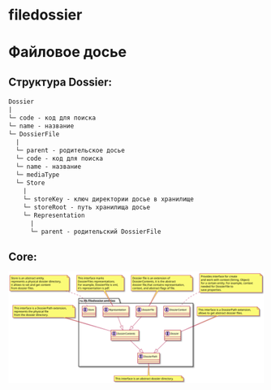 # filedossier
Файловое досье
==============

Структура Dossier:
------------------
```
Dossier
|
└─ code - код для поиска
└─ name - название
└─ DossierFile
  |
  └─ parent - родительское досье
  └─ code - код для поиска
  └─ name - название
  └─ mediaType
  └─ Store
    |
    └─ storeKey - ключ директории досье в хранилище 
    └─ storeRoot - путь хранилища досье
    └─ Representation
      |
      └─ parent - родительский DossierFile
```
Core:
-----
<p align="center">
<img alt="Entities" src="include/entities.svg" width="750">
</p>
